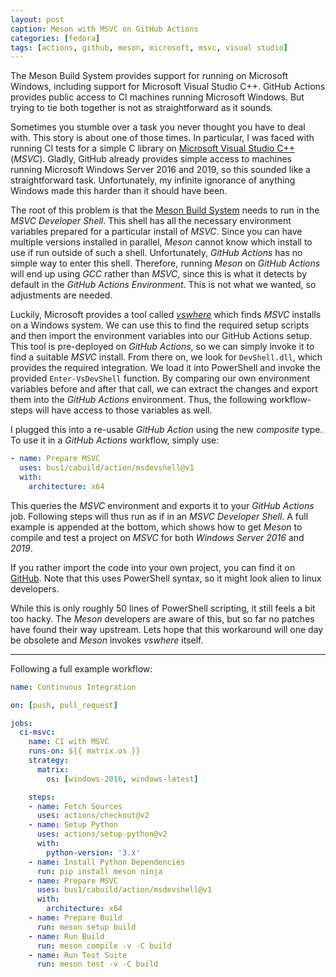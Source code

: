 ```yaml
---
layout: post
caption: Meson with MSVC on GitHub Actions
categories: [fedora]
tags: [actions, github, meson, microsoft, msvc, visual studio]
---
```


The Meson Build System provides support for running on Microsoft Windows,
including support for Microsoft Visual Studio C++. GitHub Actions provides
public access to CI machines running Microsoft Windows. But trying to tie both
together is not as straightforward as it sounds.

Sometimes you stumble over a task you never thought you have to deal with. This
story is about one of those times. In particular, I was faced with running CI
tests for a simple C library on
[Microsoft Visual Studio C++](https://en.wikipedia.org/wiki/Microsoft_Visual_C%2B%2B)
(_MSVC_). Gladly, GitHub already provides simple access to machines running
Microsoft Windows Server 2016 and 2019, so this sounded like a straightforward
task. Unfortunately, my infinite ignorance of anything Windows made this harder
than it should have been.

The root of this problem is that the
[Meson Build System](https://en.wikipedia.org/wiki/Meson_%28software%29)
needs to run in the _MSVC Developer Shell_. This shell has all the necessary
environment variables prepared for a particular install of _MSVC_. Since you
can have multiple versions installed in parallel, _Meson_ cannot know which
install to use if run outside of such a shell. Unfortunately, *GitHub Actions*
has no simple way to enter this shell. Therefore, running *Meson* on
*GitHub Actions* will end up using *GCC* rather than *MSVC*, since this is what
it detects by default in the *GitHub Actions Environment*. This is not what we
wanted, so adjustments are needed.

Luckily, Microsoft provides a tool called
[*vswhere*](https://github.com/microsoft/vswhere)
which finds _MSVC_ installs on a Windows system. We can use this to find the
required setup scripts and then import the environment variables into our
GitHub Actions setup. This tool is pre-deployed on *GitHub Actions*, so we can
simply invoke it to find a suitable _MSVC_ install. From there on, we look for
`DevShell.dll`, which provides the required integration. We load it into
PowerShell and invoke the provided `Enter-VsDevShell` function. By comparing
our own environment variables before and after that call, we can extract the
changes and export them into the _GitHub Actions_ environment. Thus,
the following workflow-steps will have access to those variables as well.

I plugged this into a re-usable _GitHub Action_ using the new _composite_ type.
To use it in a _GitHub Actions_ workflow, simply use:

```yml
- name: Prepare MSVC
  uses: bus1/cabuild/action/msdevshell@v1
  with:
    architecture: x64
```

This queries the _MSVC_ environment and exports it to your _GitHub Actions_
job. Following steps will thus run as if in an _MSVC Developer Shell_. A full
example is appended at the bottom, which shows how to get _Meson_ to compile
and test a project on _MSVC_ for both *Windows Server 2016* and *2019*.

If you rather import the code into your own project, you can find it on
[GitHub](https://github.com/bus1/cabuild/blob/8c91ebf06b7a5f8405cf93c89a6928e4c76967e0/action/msdevshell/action.yml).
Note that this uses PowerShell syntax, so it might look alien to linux
developers.

While this is only roughly 50 lines of PowerShell scripting, it still feels a
bit too hacky. The _Meson_ developers are aware of this, but so far no patches
have found their way upstream. Lets hope that this workaround will one day be
obsolete and _Meson_ invokes _vswhere_ itself.

---

Following a full example workflow:

```yml
name: Continuous Integration

on: [push, pull_request]

jobs:
  ci-msvc:
    name: CI with MSVC
    runs-on: ${{ matrix.os }}
    strategy:
      matrix:
        os: [windows-2016, windows-latest]

    steps:
    - name: Fetch Sources
      uses: actions/checkout@v2
    - name: Setup Python
      uses: actions/setup-python@v2
      with:
        python-version: '3.x'
    - name: Install Python Dependencies
      run: pip install meson ninja
    - name: Prepare MSVC
      uses: bus1/cabuild/action/msdevshell@v1
      with:
        architecture: x64
    - name: Prepare Build
      run: meson setup build
    - name: Run Build
      run: meson compile -v -C build
    - name: Run Test Suite
      run: meson test -v -C build
```
